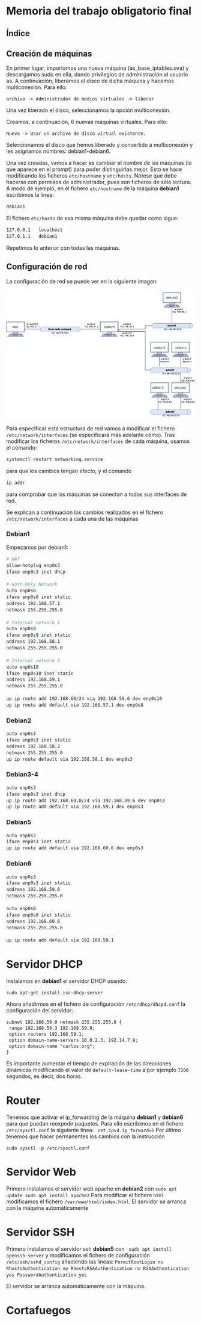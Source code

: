 # Memoria del trabajo obligatorio final

## Índice

## Creación de máquinas

En primer lugar, importamos una nueva máquina (as_base_iptables.ova) y descargamos sudo en ella, dando privilegios de administración al usuario as. A continuación, liberamos el disco de dicha máquina y hacemos multiconexión. Para ello:
```
archivo -> Administrador de medios virtuales -> liberar
```
Una vez liberado el disco, seleccionamos la opción multiconexión.

Creamos, a continuación, 6 nuevas máquinas virtuales. Para ello:
```
Nueva -> Usar un archivo de disco virtual existente. 
```
Seleccionamos el disco que hemos liberado y convertido a multiconexión y les asignamos nombres: debian1-debian6. 

Una vez creadas, vamos a hacer es cambiar el nombre de las máquinas (lo que aparece en el prompt) para poder distinguirlas mejor. Esto se hace modificando los ficheros ```etc/hostname``` y ```etc/hosts```. Nótese que debe hacerse con permisos de administrador, pues son ficheros de sólo lectura. A modo de ejemplo, en el fichero `etc/hostname` de la máquina **debian1** escribimos la línea:

```bash 
debian1
```

El fichero `etc/hosts` de esa misma máquina debe quedar como sigue:

```bash
127.0.0.1   localhost
127.0.1.1   debian1
```

Repetimos lo anterior con todas las máquinas. 


## Configuración de red

La configuración de red se puede ver en la siguiente imagen:

![red](red.png)

Para especificar esta estructura de red vamos a modificar el fichero `/etc/network/interfaces` (se especificará más adelante cómo). 
Tras modificar los ficheros `/etc/network/interfaces` de cada máquina, usamos el comando:
```bash
systemctl restart networking.service
```
para que los cambios tengan efecto, y el comando 
```bash
ip addr
```
para comprobar que las máquinas se conectan a todos sus interfaces de red.

Se explican a continuación los cambios realizados en el fichero `/etc/network/interfaces` a cada una de las máquinas

### Debian1
Empezamos por debian1:
```bash
# NAT
allow-hotplug enp0s3
iface enp0s3 inet dhcp

# Host-Only Network
auto enp0s8
iface enp0s8 inet static
address 192.168.57.1
netmask 255.255.255.0

# Internal network 1
auto enp0s9
iface enp0s9 inet static
address 192.168.58.1
netmask 255.255.255.0

# Internal network 2
auto enp0s10
iface enp0s10 inet static
address 192.168.59.1
netmask 255.255.255.0

up ip route add 192.168.60/24 via 192.168.59.6 dev enp0s10
up ip route add default via 192.168.57.1 dev enp0s8
```

### Debian2

```bash
auto enp0s3
iface enp0s3 inet static
address 192.168.58.2
netmask 255.255.255.0
up ip route default via 192.168.58.1 dev enp0s3
```

### Debian3-4

```bash
auto enp0s3
iface enp0s3 inet dhcp
up ip route add 192.168.60.0/24 via 192.168.59.6 dev enp0s3
up ip route add default via 192.168.59.1 dev enp0s3
```

### Debian5

```bash
auto enp0s3
iface enp0s3 inet static
up ip route add default via 192.168.60.6 dev enp0s3
```

### Debian6

```bash
auto enp0s3
iface enp0s3 inet static
address 192.168.59.6
netmask 255.255.255.0

auto enp0s8
iface enp0s8 inet static
address 192.168.60.6
netmask 255.255.255.0

up ip route add default via 192.168.59.1
```

# Servidor DHCP

Instalamos en **debian1** el servidor DHCP usando:

```
sudo apt-get install isc-dhcp-server
```

Ahora añadirmos en el fichero de configuración `/etc/dhcp/dhcpd.conf` la configuración del servidor:

```
subnet 192.168.59.0 netmask 255.255.255.0 {
 range 192.168.59.3 192.168.59.9;
 option routers 192.168.59.1;
 option domain-name-servers 10.0.2.3, 192.14.7.9;
 option domain-name "carlos.org";
}
```
Es importante aumentar el tiempo de expiración de las direcciones dinámicas modificando el valor de `default-lease-time` a por ejemplo `7200` segundos, es decir, dos horas.

# Router

Tenemos que activar el ip_forwarding de la máquina **debian1** y **debian6** para que puedan reexpedir paquetes. Para ello escribimos en el fichero `/etc/sysctl.conf` la siguiente linea:
`` 
net.ipv4.ip_forward=1
`` 
Por último tenemos que hacer permanentes los cambios con la instrucción 
```
sudo sysctl -p /etc/sysctl.conf
```

# Servidor Web

Primero instalamos el servidor web apache en **debian2** con 
``
sudo apt update
sudo apt install apache2
`` 
Para modificar el fichero `html` modificamos el fichero `/var/www/html/index.html`. El servidor se arranca con la máquina automáticamente

# Servidor SSH

Primero instalamos el servidor ssh **debian5** con
`` 
sudo apt install openssh-server
`` 
y modificamos el fichero de configuración `/etc/ssh/sshd_config` añadiendo las lineas:
``
PermitRootLogin no
RhostsAuthentication no
RhostsRSAAuthentication no
RSAAuthentication yes
PasswordAuthentication yes
``

El servidor se arranca automáticamente con la máquina.

# Cortafuegos


